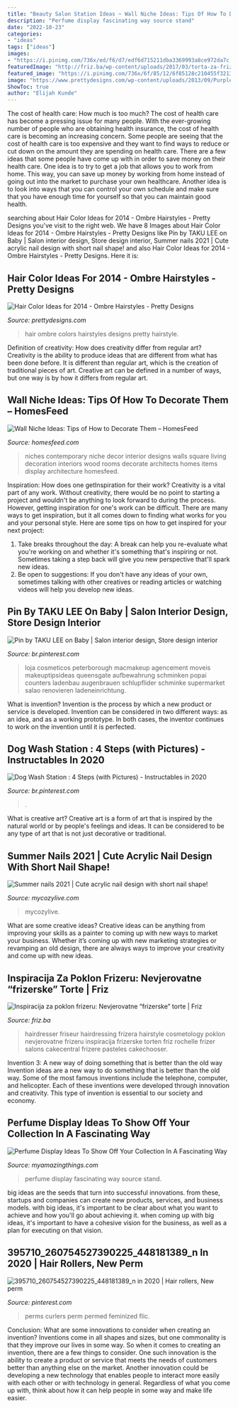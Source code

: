 ```yaml
---
title: "Beauty Salon Station Ideas ~ Wall Niche Ideas: Tips Of How To Decorate Them – Homesfeed"
description: "Perfume display fascinating way source stand"
date: "2022-10-23"
categories:
- "ideas"
tags: ["ideas"]
images:
- "https://i.pinimg.com/736x/ed/f6/d7/edf6d715211dba3369993a8ce972da7c.jpg"
featuredImage: "http://friz.ba/wp-content/uploads/2017/03/torta-za-frizera-16.jpg"
featured_image: "https://i.pinimg.com/736x/6f/85/12/6f85128c210455f32133a6227ce7a3d9.jpg"
image: "https://www.prettydesigns.com/wp-content/uploads/2013/09/Purple-Ombre-Hair-2014.jpg"
ShowToc: true
author: "Elijah Kunde"
---
```



The cost of health care: How much is too much?
The cost of health care has become a pressing issue for many people. With the ever-growing number of people who are obtaining health insurance, the cost of health care is becoming an increasing concern. Some people are seeing that the cost of health care is too expensive and they want to find ways to reduce or cut down on the amount they are spending on health care. There are a few ideas that some people have come up with in order to save money on their health care. One idea is to try to get a job that allows you to work from home. This way, you can save up money by working from home instead of going out into the market to purchase your own healthcare. Another idea is to look into ways that you can control your own schedule and make sure that you have enough time for yourself so that you can maintain good health.

	

		
searching about Hair Color Ideas for 2014 - Ombre Hairstyles - Pretty Designs you've visit to the right web. We have 8 Images about Hair Color Ideas for 2014 - Ombre Hairstyles - Pretty Designs like Pin by TAKU LEE on Baby | Salon interior design, Store design interior, Summer nails 2021 | Cute acrylic nail design with short nail shape! and also Hair Color Ideas for 2014 - Ombre Hairstyles - Pretty Designs. Here it is:
		
    
## Hair Color Ideas For 2014 - Ombre Hairstyles - Pretty Designs

<img loading=lazy src="https://www.prettydesigns.com/wp-content/uploads/2013/09/Purple-Ombre-Hair-2014.jpg" onerror="this.onerror=null;this.src='https://tse4.mm.bing.net/th?id=OIP.BjrTKUxV1qivu4sncU_QCAHaKt&amp;pid=15.1';" alt="Hair Color Ideas for 2014 - Ombre Hairstyles - Pretty Designs">

_Source: prettydesigns.com_

>hair ombre colors hairstyles designs pretty hairstyle. 

	

Definition of creativity: How does creativity differ from regular art?
Creativity is the ability to produce ideas that are different from what has been done before. It is different than regular art, which is the creation of traditional pieces of art. Creative art can be defined in a number of ways, but one way is by how it differs from regular art.

    
## Wall Niche Ideas: Tips Of How To Decorate Them – HomesFeed

<img loading=lazy src="https://homesfeed.com/wp-content/uploads/2015/08/Three-wall-niches-for-organizing-luxurious-and-ethnic-decoration-items.jpg" onerror="this.onerror=null;this.src='https://tse4.mm.bing.net/th?id=OIP.y8RF6wq-Ms5qGwKiuieDUwHaJ4&amp;pid=15.1';" alt="Wall Niche Ideas: Tips of How to Decorate Them – HomesFeed">

_Source: homesfeed.com_

>niches contemporary niche decor interior designs walls square living decoration interiors wood rooms decorate architects homes items display architecture homesfeed. 

	

Inspiration: How does one getInspiration for their work?
Creativity is a vital part of any work. Without creativity, there would be no point to starting a project and wouldn't be anything to look forward to during the process. However, getting inspiration for one's work can be difficult. There are many ways to get inspiration, but it all comes down to finding what works for you and your personal style. Here are some tips on how to get inspired for your next project: 
1) Take breaks throughout the day: A break can help you re-evaluate what you're working on and whether it's something that's inspiring or not. Sometimes taking a step back will give you new perspective that'll spark new ideas. 
2) Be open to suggestions: If you don't have any ideas of your own, sometimes talking with other creatives or reading articles or watching videos will help you develop new ideas.

    
## Pin By TAKU LEE On Baby | Salon Interior Design, Store Design Interior

<img loading=lazy src="https://i.pinimg.com/736x/ed/f6/d7/edf6d715211dba3369993a8ce972da7c.jpg" onerror="this.onerror=null;this.src='https://tse3.mm.bing.net/th?id=OIP.tF0r9rCP6_t6CaHwFv-vGQHaJ4&amp;pid=15.1';" alt="Pin by TAKU LEE on Baby | Salon interior design, Store design interior">

_Source: br.pinterest.com_

>loja cosmeticos peterborough macmakeup agencement moveis makeuptipsideas queensgate aufbewahrung schminken popai counters ladenbau augenbrauen schlupflider schminke supermarket salao renovieren ladeneinrichtung. 

	

What is invention?
Invention is the process by which a new product or service is developed. Invention can be considered in two different ways: as an idea, and as a working prototype. In both cases, the inventor continues to work on the invention until it is perfected.

    
## Dog Wash Station : 4 Steps (with Pictures) - Instructables In 2020

<img loading=lazy src="https://i.pinimg.com/736x/6f/85/12/6f85128c210455f32133a6227ce7a3d9.jpg" onerror="this.onerror=null;this.src='https://tse3.mm.bing.net/th?id=OIP.geeRybTiPotfvSj8YnE6ogAAAA&amp;pid=15.1';" alt="Dog Wash Station : 4 Steps (with Pictures) - Instructables in 2020">

_Source: br.pinterest.com_

>. 

	

What is creative art?
Creative art is a form of art that is inspired by the natural world or by people's feelings and ideas. It can be considered to be any type of art that is not just decorative or traditional.

    
## Summer Nails 2021 | Cute Acrylic Nail Design With Short Nail Shape!

<img loading=lazy src="https://mycozylive.com/wp-content/uploads/2021/04/15-683x1024.jpg" onerror="this.onerror=null;this.src='https://tse1.mm.bing.net/th?id=OIP.coEJCgv0PTASfnc55FHlHAHaLG&amp;pid=15.1';" alt="Summer nails 2021 | Cute acrylic nail design with short nail shape!">

_Source: mycozylive.com_

>mycozylive. 

	

What are some creative ideas?
Creative ideas can be anything from improving your skills as a painter to coming up with new ways to market your business. Whether it’s coming up with new marketing strategies or revamping an old design, there are always ways to improve your creativity and come up with new ideas.

    
## Inspiracija Za Poklon Frizeru: Nevjerovatne “frizerske” Torte | Friz

<img loading=lazy src="http://friz.ba/wp-content/uploads/2017/03/torta-za-frizera-16.jpg" onerror="this.onerror=null;this.src='https://tse2.mm.bing.net/th?id=OIP.EB5DKLJKuh2XxSI4Wg2QMwAAAA&amp;pid=15.1';" alt="Inspiracija za poklon frizeru: Nevjerovatne “frizerske” torte | Friz">

_Source: friz.ba_

>hairdresser friseur hairdressing frizera hairstyle cosmetology poklon nevjerovatne frizeru inspiracija frizerske torten friz rochelle frizer salons cakecentral frizere pasteles cakechooser. 

	

Invention 3: A new way of doing something that is better than the old way
Invention ideas are a new way to do something that is better than the old way. Some of the most famous inventions include the telephone, computer, and helicopter. Each of these inventions were developed through innovation and creativity. This type of invention is essential to our society and economy.

    
## Perfume Display Ideas To Show Off Your Collection In A Fascinating Way

<img loading=lazy src="http://myamazingthings.com/wp-content/uploads/2017/12/perfume-display-ideas-13-.jpg" onerror="this.onerror=null;this.src='https://tse1.mm.bing.net/th?id=OIP.J6blMVPZ5qb1sws3jGUenQHaH9&amp;pid=15.1';" alt="Perfume Display Ideas To Show Off Your Collection In A Fascinating Way">

_Source: myamazingthings.com_

>perfume display fascinating way source stand. 

	

big ideas are the seeds that turn into successful innovations. from these, startups and companies can create new products, services, and business models. with big ideas, it's important to be clear about what you want to achieve and how you'll go about achieving it. when coming up with big ideas, it's important to have a cohesive vision for the business, as well as a plan for executing on that vision.

    
## 395710_260754527390225_448181389_n In 2020 | Hair Rollers, New Perm

<img loading=lazy src="https://i.pinimg.com/736x/5b/06/14/5b06142daa2f64f040714c68699b50e9.jpg" onerror="this.onerror=null;this.src='https://tse3.mm.bing.net/th?id=OIP.Wj4m6i3XN4DPh8mKqAF6zQHaJ4&amp;pid=15.1';" alt="395710_260754527390225_448181389_n in 2020 | Hair rollers, New perm">

_Source: pinterest.com_

>perms curlers perm permed feminized flic. 

	

Conclusion: What are some innovations to consider when creating an invention?
Inventions come in all shapes and sizes, but one commonality is that they improve our lives in some way. So when it comes to creating an invention, there are a few things to consider. One such innovation is the ability to create a product or service that meets the needs of customers better than anything else on the market. Another innovation could be developing a new technology that enables people to interact more easily with each other or with technology in general. Regardless of what you come up with, think about how it can help people in some way and make life easier.

